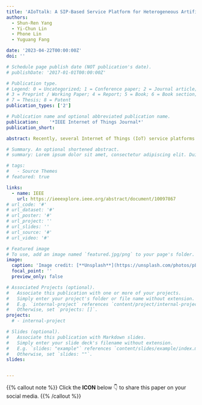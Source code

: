 ```yaml
---
title: 'AIoTtalk: A SIP-Based Service Platform for Heterogeneous Artificial Intelligence of Things Applications'
authors:
  - Shun-Ren Yang
  - Yi-Chun Lin
  - Phone Lin
  - Yuguang Fang

date: '2023-04-22T00:00:00Z'
doi: ''

# Schedule page publish date (NOT publication's date).
# publishDate: '2017-01-01T00:00:00Z'

# Publication type.
# Legend: 0 = Uncategorized; 1 = Conference paper; 2 = Journal article;
# 3 = Preprint / Working Paper; 4 = Report; 5 = Book; 6 = Book section;
# 7 = Thesis; 8 = Patent
publication_types: ['2']

# Publication name and optional abbreviated publication name.
publication: 	'*IEEE Internet of Things Journal*'
publication_short: 

abstract: Recently, several Internet of Things (IoT) service platforms have been proposed to facilitate IoT application deployment. These platforms typically utilize the lightweight MQTT or CoAP application protocol, optimized for massive IoT applications. Unfortunately, these protocols are not suitable for the emerging, more sophisticated Artificial Intelligence of Things (AIoT). Session initiation protocol (SIP), in contrast, is a signaling and controlling protocol for real-time multimedia sessions, and has been viewed as a better candidate to provide a full range support of different broadband, critical, and industrial AIoT applications. However, there exists no generic SIP-based AIoT service platform that supports creations and operations of heterogeneous AIoT applications with various quality of service. This article presents the first SIP-based AIoT service platform, AIoTtalk, that enables rapid development of scalar and multimedia AIoT applications. Moreover, we deploy an experimental testbed and two real SIP-based AIoT applications to demonstrate the applicability and the performance of our AIoTtalk under both the cloud and edge scenarios. The experimental results show that, together with accurate model predictions and edge-virtualization auto scaling, AIoTtalk guarantees low latency and high quality of experience for messaging and streaming-based AIoT applications.

# Summary. An optional shortened abstract.
# summary: Lorem ipsum dolor sit amet, consectetur adipiscing elit. Duis posuere tellus ac convallis placerat. Proin tincidunt magna sed ex sollicitudin condimentum.

# tags:
#   - Source Themes
# featured: true

links:
  - name: IEEE
    url: https://ieeexplore.ieee.org/abstract/document/10097867
# url_code: '#'
# url_dataset: '#'
# url_poster: '#'
# url_project: ''
# url_slides: ''
# url_source: '#'
# url_video: '#'

# Featured image
# To use, add an image named `featured.jpg/png` to your page's folder.
image:
  caption: 'Image credit: [**Unsplash**](https://unsplash.com/photos/pLCdAaMFLTE)'
  focal_point: ''
  preview_only: false

# Associated Projects (optional).
#   Associate this publication with one or more of your projects.
#   Simply enter your project's folder or file name without extension.
#   E.g. `internal-project` references `content/project/internal-project/index.md`.
#   Otherwise, set `projects: []`.
projects:
  # - internal-project

# Slides (optional).
#   Associate this publication with Markdown slides.
#   Simply enter your slide deck's filename without extension.
#   E.g. `slides: "example"` references `content/slides/example/index.md`.
#   Otherwise, set `slides: ""`.
slides:


---
```


{{% callout note %}}
Click the <b>ICON</b> below 👇 to share this paper on your social media.
{{% /callout %}}

<!-- Supplementary notes can be added here, including [code and math](https://wowchemy.com/docs/content/writing-markdown-latex/). -->
